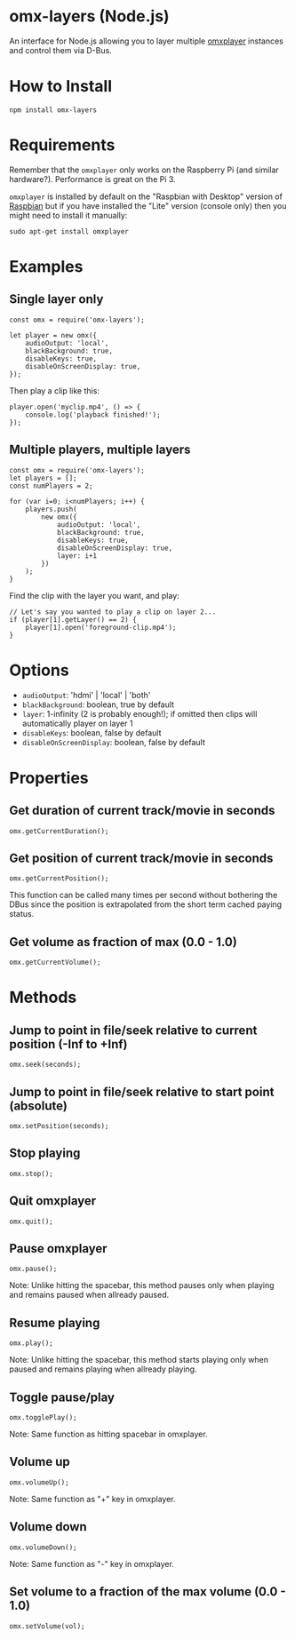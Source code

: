 
# omx-layers (Node.js)
An interface for Node.js allowing you to layer multiple [omxplayer](https://github.com/popcornmix/omxplayer) instances and control them via D-Bus.

# How to Install
```
npm install omx-layers
```
# Requirements
Remember that the `omxplayer` only works on the Raspberry Pi (and similar hardware?). Performance is great on the Pi 3.

`omxplayer` is installed by default on the "Raspbian with Desktop" version of [Raspbian](https://www.raspberrypi.org/downloads/raspbian/) but if you have installed the "Lite" version (console only) then you might need to install it manually:
```
sudo apt-get install omxplayer
```


# Examples
## Single layer only
```
const omx = require('omx-layers');

let player = new omx({
	audioOutput: 'local',
	blackBackground: true,
	disableKeys: true,
	disableOnScreenDisplay: true,
});
```
Then play a clip like this:
```
player.open('myclip.mp4', () => {
	console.log('playback finished!');
});
```

## Multiple players, multiple layers
```
const omx = require('omx-layers');
let players = [];
const numPlayers = 2;

for (var i=0; i<numPlayers; i++) {
	players.push(
		new omx({
			audioOutput: 'local',
			blackBackground: true,
			disableKeys: true,
			disableOnScreenDisplay: true,
			layer: i+1
		})
	);
}

```
Find the clip with the layer you want, and play:
```
// Let's say you wanted to play a clip on layer 2...
if (player[1].getLayer() == 2) {
	player[1].open('foreground-clip.mp4');
}
```

# Options
* `audioOutput`: 'hdmi' | 'local' | 'both'
* `blackBackground`: boolean, true by default
* `layer`: 1-infinity (2 is probably enough!); if omitted then clips will automatically player on layer 1
* `disableKeys`: boolean, false by default
* `disableOnScreenDisplay`:  boolean, false by default


# Properties
## Get duration of current track/movie in seconds
``omx.getCurrentDuration();``

## Get position of current track/movie in seconds
``omx.getCurrentPosition();``

This function can be called many times per second without bothering the DBus since the position is extrapolated from the short term cached paying status.

## Get volume as fraction of max (0.0 - 1.0)
``omx.getCurrentVolume();``

# Methods

## Jump to point in file/seek relative to current position (-Inf to +Inf)
``omx.seek(seconds);``

## Jump to point in file/seek relative to start point (absolute)
``omx.setPosition(seconds);``

## Stop playing
``omx.stop();``

## Quit omxplayer
``omx.quit();``

## Pause omxplayer
``omx.pause();``

Note: Unlike hitting the spacebar, this method pauses only when playing and remains paused when allready paused.

## Resume playing
``omx.play();``

Note: Unlike hitting the spacebar, this method starts playing only when paused and remains playing when allready playing.

## Toggle pause/play
``omx.togglePlay();``

Note: Same function as hitting spacebar in omxplayer.

## Volume up
``omx.volumeUp();``

Note: Same function as "+" key in omxplayer.

## Volume down
``omx.volumeDown();``

Note: Same function as "-" key in omxplayer.

## Set volume to a fraction of the max volume (0.0 - 1.0)
``omx.setVolume(vol);``
